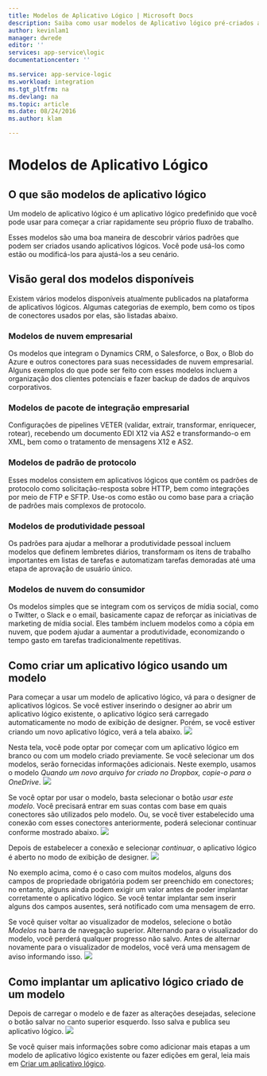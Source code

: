 ```yaml
---
title: Modelos de Aplicativo Lógico | Microsoft Docs
description: Saiba como usar modelos de Aplicativo lógico pré-criados a fim de obter ajuda para começar
author: kevinlam1
manager: dwrede
editor: ''
services: app-service\logic
documentationcenter: ''

ms.service: app-service-logic
ms.workload: integration
ms.tgt_pltfrm: na
ms.devlang: na
ms.topic: article
ms.date: 08/24/2016
ms.author: klam

---
```

# Modelos de Aplicativo Lógico
## O que são modelos de aplicativo lógico
Um modelo de aplicativo lógico é um aplicativo lógico predefinido que você pode usar para começar a criar rapidamente seu próprio fluxo de trabalho.

Esses modelos são uma boa maneira de descobrir vários padrões que podem ser criados usando aplicativos lógicos. Você pode usá-los como estão ou modificá-los para ajustá-los a seu cenário.

## Visão geral dos modelos disponíveis
Existem vários modelos disponíveis atualmente publicados na plataforma de aplicativos lógicos. Algumas categorias de exemplo, bem como os tipos de conectores usados por elas, são listadas abaixo.

### Modelos de nuvem empresarial
Os modelos que integram o Dynamics CRM, o Salesforce, o Box, o Blob do Azure e outros conectores para suas necessidades de nuvem empresarial. Alguns exemplos do que pode ser feito com esses modelos incluem a organização dos clientes potenciais e fazer backup de dados de arquivos corporativos.

### Modelos de pacote de integração empresarial
Configurações de pipelines VETER (validar, extrair, transformar, enriquecer, rotear), recebendo um documento EDI X12 via AS2 e transformando-o em XML, bem como o tratamento de mensagens X12 e AS2.

### Modelos de padrão de protocolo
Esses modelos consistem em aplicativos lógicos que contêm os padrões de protocolo como solicitação-resposta sobre HTTP, bem como integrações por meio de FTP e SFTP. Use-os como estão ou como base para a criação de padrões mais complexos de protocolo.

### Modelos de produtividade pessoal
Os padrões para ajudar a melhorar a produtividade pessoal incluem modelos que definem lembretes diários, transformam os itens de trabalho importantes em listas de tarefas e automatizam tarefas demoradas até uma etapa de aprovação de usuário único.

### Modelos de nuvem do consumidor
Os modelos simples que se integram com os serviços de mídia social, como o Twitter, o Slack e o email, basicamente capaz de reforçar as iniciativas de marketing de mídia social. Eles também incluem modelos como a cópia em nuvem, que podem ajudar a aumentar a produtividade, economizando o tempo gasto em tarefas tradicionalmente repetitivas.

## Como criar um aplicativo lógico usando um modelo
Para começar a usar um modelo de aplicativo lógico, vá para o designer de aplicativos lógicos. Se você estiver inserindo o designer ao abrir um aplicativo lógico existente, o aplicativo lógico será carregado automaticamente no modo de exibição de designer. Porém, se você estiver criando um novo aplicativo lógico, verá a tela abaixo. ![](../../includes/media/app-service-logic-templates/template7.png)

Nesta tela, você pode optar por começar com um aplicativo lógico em branco ou com um modelo criado previamente. Se você selecionar um dos modelos, serão fornecidas informações adicionais. Neste exemplo, usamos o modelo *Quando um novo arquivo for criado no Dropbox, copie-o para o OneDrive*. ![](../../includes/media/app-service-logic-templates/template2.png)

Se você optar por usar o modelo, basta selecionar o botão *usar este modelo*. Você precisará entrar em suas contas com base em quais conectores são utilizados pelo modelo. Ou, se você tiver estabelecido uma conexão com esses conectores anteriormente, poderá selecionar continuar conforme mostrado abaixo. ![](../../includes/media/app-service-logic-templates/template3.png)

Depois de estabelecer a conexão e selecionar *continuar*, o aplicativo lógico é aberto no modo de exibição de designer. ![](../../includes/media/app-service-logic-templates/template4.png)

No exemplo acima, como é o caso com muitos modelos, alguns dos campos de propriedade obrigatória podem ser preenchido em conectores; no entanto, alguns ainda podem exigir um valor antes de poder implantar corretamente o aplicativo lógico. Se você tentar implantar sem inserir alguns dos campos ausentes, será notificado com uma mensagem de erro.

Se você quiser voltar ao visualizador de modelos, selecione o botão *Modelos* na barra de navegação superior. Alternando para o visualizador do modelo, você perderá qualquer progresso não salvo. Antes de alternar novamente para o visualizador de modelos, você verá uma mensagem de aviso informando isso. ![](../../includes/media/app-service-logic-templates/template5.png)

## Como implantar um aplicativo lógico criado de um modelo
Depois de carregar o modelo e de fazer as alterações desejadas, selecione o botão salvar no canto superior esquerdo. Isso salva e publica seu aplicativo lógico. ![](../../includes/media/app-service-logic-templates/template6.png)

Se você quiser mais informações sobre como adicionar mais etapas a um modelo de aplicativo lógico existente ou fazer edições em geral, leia mais em [Criar um aplicativo lógico](app-service-logic-create-a-logic-app.md).

<!---HONumber=AcomDC_0831_2016-->